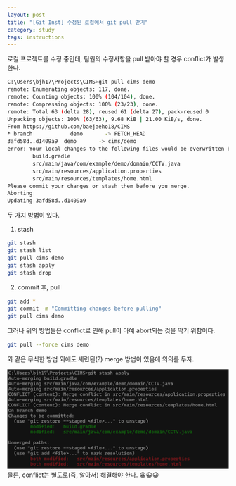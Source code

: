 ```yaml
---
layout: post
title: "[Git Inst] 수정된 로컬에서 git pull 받기"
category: study
tags: instructions
---
```


로컬 프로젝트를 수정 중인데, 팀원의 수정사항을 pull 받아야 할 경우 conflict가 발생한다.
<!--more-->
```bash
C:\Users\bjh17\Projects\CIMS>git pull cims demo 
remote: Enumerating objects: 117, done. 
remote: Counting objects: 100% (104/104), done. 
remote: Compressing objects: 100% (23/23), done. 
remote: Total 63 (delta 28), reused 61 (delta 27), pack-reused 0 
Unpacking objects: 100% (63/63), 9.68 KiB | 21.00 KiB/s, done. 
From https://github.com/baejaeho18/CIMS 
* branch            demo       -> FETCH_HEAD 
3afd58d..d1409a9  demo       -> cims/demo 
error: Your local changes to the following files would be overwritten by merge: 
        build.gradle 
        src/main/java/com/example/demo/domain/CCTV.java 
        src/main/resources/application.properties 
        src/main/resources/templates/home.html 
Please commit your changes or stash them before you merge. 
Aborting 
Updating 3afd58d..d1409a9 
```

두 가지 방법이 있다.
1. stash
```bash
git stash
git stash list
git pull cims demo
git stash apply
git stash drop
```
2. commit 후, pull
```bash
git add *
git commit -m "Committing changes before pulling"
git pull cims demo
```

그러나 위의 방법들은  conflict로 인해 pull이 아예 abort되는 것을 막기 위함이다.
```bash
git pull --force cims demo
```
와 같은 무식한 방법 외에도 세련된(?) merge 방법이 있음에 의의를 두자.

![stsh-apply](/assets/img/2024-02-28/stash-apply.png)
물론, conflict는 별도로(즉, 알아서) 해결해야 한다. 😀😀😀

<!-- Links -->

